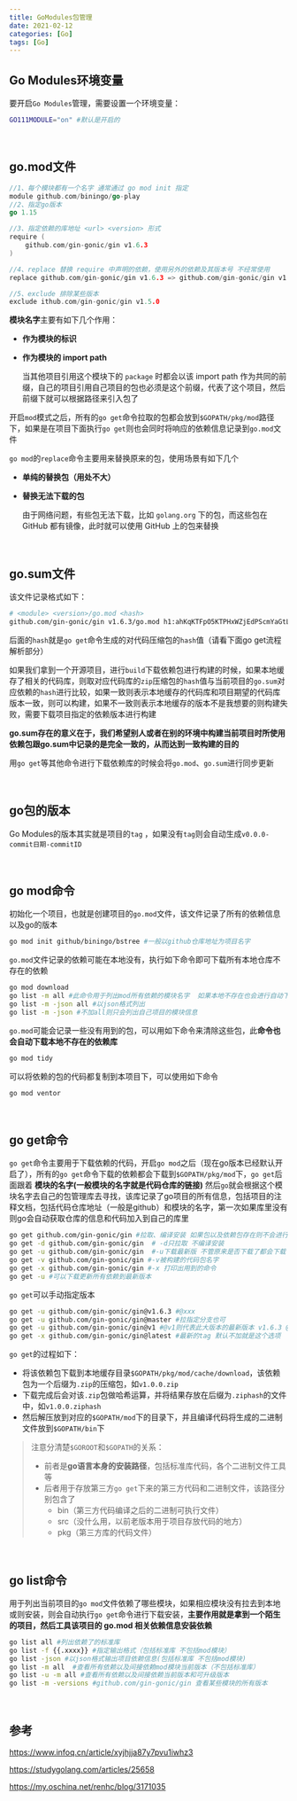 ```yaml
---
title: GoModules包管理
date: 2021-02-12
categories: [Go]
tags: [Go]
---
```


## Go Modules环境变量

要开启`Go Modules`管理，需要设置一个环境变量：

```bash
GO111MODULE="on" #默认是开启的
```

​    

## go.mod文件

```go
//1、每个模块都有一个名字 通常通过 go mod init 指定
module github.com/biningo/go-play 
//2、指定go版本
go 1.15 

//3、指定依赖的库地址 <url> <version> 形式
require (
    github.com/gin-gonic/gin v1.6.3
)

//4、replace 替换 require 中声明的依赖，使用另外的依赖及其版本号 不经常使用
replace github.com/gin-gonic/gin v1.6.3 => github.com/gin-gonic/gin v1.6.3

//5、exclude 排除某些版本
exclude ithub.com/gin-gonic/gin v1.5.0
```

**模块名字**主要有如下几个作用：

- **作为模块的标识**

- **作为模块的 import path**

    当其他项目引用这个模块下的 `package` 时都会以该 import path 作为共同的前缀，自己的项目引用自己项目的包也必须是这个前缀，代表了这个项目，然后前缀下就可以根据路径来引入包了

开启`mod`模式之后，所有的`go get`命令拉取的包都会放到`$GOPATH/pkg/mod`路径下，如果是在项目下面执行`go get`则也会同时将响应的依赖信息记录到`go.mod`文件

`go mod`的`replace`命令主要用来替换原来的包，使用场景有如下几个

- **单纯的替换包（用处不大）**

- **替换无法下载的包**

    由于网络问题，有些包无法下载，比如 `golang.org` 下的包，而这些包在 GitHub 都有镜像，此时就可以使用 GitHub 上的包来替换

​         

## go.sum文件

该文件记录格式如下：

```bash
# <module> <version>/go.mod <hash>
github.com/gin-gonic/gin v1.6.3/go.mod h1:ahKqKTFpO5KTPHxWZjEdPScmYaGtLo8Y4DMHoEsnp14=
```

后面的`hash`就是`go get`命令生成的对代码压缩包的`hash`值（请看下面go get流程解析部分）

如果我们拿到一个开源项目，进行`build`下载依赖包进行构建的时候，如果本地缓存了相关的代码库，则取对应代码库的`zip`压缩包的`hash`值与当前项目的`go.sum`对应依赖的`hash`进行比较，如果一致则表示本地缓存的代码库和项目期望的代码库版本一致，则可以构建，如果不一致则表示本地缓存的版本不是我想要的则构建失败，需要下载项目指定的依赖版本进行构建

**go.sum存在的意义在于，我们希望别人或者在别的环境中构建当前项目时所使用依赖包跟go.sum中记录的是完全一致的，从而达到一致构建的目的**

用`go get`等其他命令进行下载依赖库的时候会将`go.mod`、`go.sum`进行同步更新

​                

## go包的版本

Go Modules的版本其实就是项目的`tag` ，如果没有`tag`则会自动生成`v0.0.0-commit日期-commitID`

​        

## go mod命令

初始化一个项目，也就是创建项目的`go.mod`文件，该文件记录了所有的依赖信息以及go的版本

```bash
go mod init github/biningo/bstree #一般以github仓库地址为项目名字
```

`go.mod`文件记录的依赖可能在本地没有，执行如下命令即可下载所有本地仓库不存在的依赖

```bash
go mod download
go list -m all #此命令用于列出mod所有依赖的模块名字  如果本地不存在也会进行自动下载
go list -m -json all #以json格式列出
go list -m -json #不加all则只会列出自己项目的模块信息
```

`go.mod`可能会记录一些没有用到的包，可以用如下命令来清除这些包，此**命令也会自动下载本地不存在的依赖库**

```bash
go mod tidy
```

可以将依赖的包的代码都复制到本项目下，可以使用如下命令

```bash
go mod ventor
```

​    

## go get命令

`go get`命令主要用于下载依赖的代码，开启`go mod`之后（现在go版本已经默认开启了），所有的`go get`命令下载的依赖都会下载到`$GOPATH/pkg/mod`下，`go get`后面跟着 **模块的名字(一般模块的名字就是代码仓库的链接)**  然后`go`就会根据这个模块名字去自己的包管理库去寻找，该库记录了go项目的所有信息，包括项目的注释文档，包括代码仓库地址（一般是github）和模块的名字，第一次如果库里没有则go会自动获取仓库的信息和代码加入到自己的库里

```bash
go get github.com/gin-gonic/gin #拉取、编译安装 如果包以及依赖包存在则不会进行下载
go get -d github.com/gin-gonic/gin  # -d只拉取 不编译安装
go get -u github.com/gin-gonic/gin 	#-u下载最新版 不管原来是否下载了都会下载 包括依赖的包都会进行重新下载安装
go get -v github.com/gin-gonic/gin #-v被构建的代码包名字
go get -x github.com/gin-gonic/gin #-x 打印出用到的命令
go get -u #可以下载更新所有依赖到最新版本
```

`go get`可以手动指定版本

```bash
go get -u github.com/gin-gonic/gin@v1.6.3 #@xxx
go get -u github.com/gin-gonic/gin@master #拉指定分支也可
go get -u github.com/gin-gonic/gin@v1 #@v1则代表此大版本的最新版本 v1.6.3 @v1.1则表示 v1.1的最新的版本比如v1.1.4最新
go get -x github.com/gin-gonic/gin@latest #最新的tag 默认不加就是这个选项
```

`go get`的过程如下：

- 将该依赖包下载到本地缓存目录`$GOPATH/pkg/mod/cache/download`，该依赖包为一个后缀为`.zip`的压缩包，如`v1.0.0.zip`
- 下载完成后会对该`.zip`包做哈希运算，并将结果存放在后缀为`.ziphash`的文件中，如`v1.0.0.ziphash`
- 然后解压放到对应的`$GOPATH/mod`下的目录下，并且编译代码将生成的二进制文件放到`$GOPATH/bin`下

> 注意分清楚`$GOROOT`和`$GOPATH`的关系：
>
> - 前者是**go语言本身的安装路径**，包括标准库代码，各个二进制文件工具等
> - 后者用于存放第三方`go get`下来的第三方代码和二进制文件，该路径分别包含了
>     - bin（第三方代码编译之后的二进制可执行文件）
>     - src（没什么用，以前老版本用于项目存放代码的地方）
>     - pkg（第三方库的代码文件）

​    

## go list命令

用于列出当前项目的`go mod`文件依赖了哪些模块，如果相应模块没有拉去到本地或则安装，则会自动执行`go get`命令进行下载安装，**主要作用就是拿到一个陌生的项目，然后工具该项目的 go.mod 相关依赖信息安装依赖**

```bash
go list all #列出依赖了的标准库
go list -f {{.xxxx}} #指定输出格式（包括标准库 不包括mod模块）
go list -json #以json格式输出项目依赖信息(包括标准库 不包括mod模块)
go list -m all  #查看所有依赖以及间接依赖mod模块当前版本（不包括标准库）
go list -u -m all #查看所有依赖以及间接依赖当前版本和可升级版本
go list -m -versions #github.com/gin-gonic/gin 查看某些模块的所有版本
```

​    

## 参考

https://www.infoq.cn/article/xyjhjja87y7pvu1iwhz3

https://studygolang.com/articles/25658

https://my.oschina.net/renhc/blog/3171035